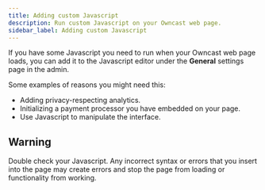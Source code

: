 ```yaml
---
title: Adding custom Javascript
description: Run custom Javascript on your Owncast web page.
sidebar_label: Adding custom Javascript
---
```


If you have some Javascript you need to run when your Owncast web page loads, you can add it to the Javascript editor under the **General** settings page in the admin.

Some examples of reasons you might need this:

- Adding privacy-respecting analytics.
- Initializing a payment processor you have embedded on your page.
- Use Javascript to manipulate the interface.

## Warning

Double check your Javascript. Any incorrect syntax or errors that you insert into the page may create errors and stop the page from loading or functionality from working.
